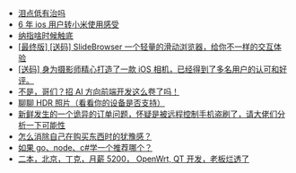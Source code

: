 + [泪点低有治吗](https://www.v2ex.com/t/1117416)
+ [6 年 ios 用户转小米使用感受](https://www.v2ex.com/t/1117466)
+ [纳指啥时候触底](https://www.v2ex.com/t/1117443)
+ [[最终版] [送码] SlideBrowser 一个轻量的滑动浏览器，给你不一样的交互体验](https://www.v2ex.com/t/1117474)
+ [[送码] 身为摄影师精心打造了一款 iOS 相机，已经得到了多名用户的认可和好评。](https://www.v2ex.com/t/1117557)
+ [不是，哥们？招 AI 方向前端开发这么卷了吗！](https://www.v2ex.com/t/1117507)
+ [聊聊 HDR 照片（看看你的设备是否支持）](https://www.v2ex.com/t/1117431)
+ [新鲜发生的一个诡异的订单问题，怀疑是被远程控制手机盗刷了，请大佬们分析一下可能性](https://www.v2ex.com/t/1117510)
+ [怎么消除自己在购买东西时的犹豫感？](https://www.v2ex.com/t/1117571)
+ [如果 go、node、c#学一个推荐哪个？](https://www.v2ex.com/t/1117684)
+ [二本，北京，丁克，月薪 5200， OpenWrt, QT 开发，老板烂透了](https://www.v2ex.com/t/1117739)
